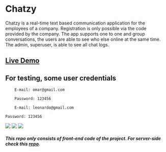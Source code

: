 # Chatzy

Chatzy is a real-time text based communication application for the employees of a company.
Registration is only possible via the code provided by the company.
The app supports one to one and group conversations, the users are able to see who else online at the same time. The admin, superuser, is able to see all chat logs.

## [Live Demo](https://chatzyapp.netlify.app/)

## For testing, some user credentials

        E-mail: omar@gmail.com

        Password: 123456

        E-mail: leonardo@gmail.com
		
	Password: 123456

![](https://i.imgur.com/Usabk4L.png)
![](https://i.imgur.com/iq1a3dU.png)
![](https://i.imgur.com/Ua29Ymn.png)

##### This repo only consists of front-end code of the project. For server-side check this [repo](https://github.com/muhammedsedef/Chat-App).
